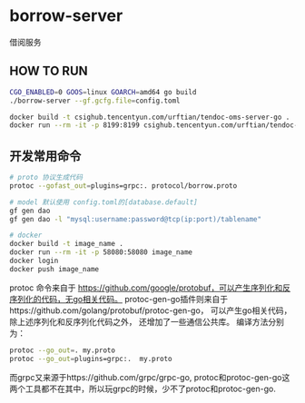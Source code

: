 # borrow-server
借阅服务
## HOW TO RUN
~~~bash
CGO_ENABLED=0 GOOS=linux GOARCH=amd64 go build
./borrow-server --gf.gcfg.file=config.toml

docker build -t csighub.tencentyun.com/urftian/tendoc-oms-server-go .
docker run --rm -it -p 8199:8199 csighub.tencentyun.com/urftian/tendoc-oms-server-go
~~~

## 开发常用命令
~~~bash
# proto 协议生成代码
protoc --gofast_out=plugins=grpc:. protocol/borrow.proto

# model 默认使用 config.toml的[database.default]
gf gen dao
gf gen dao -l "mysql:username:password@tcp(ip:port)/tablename"

# docker
docker build -t image_name .
docker run --rm -it -p 58080:58080 image_name
docker login 
docker push image_name
~~~

protoc 命令来自于 https://github.com/google/protobuf，可以产生序列化和反序列化的代码，无go相关代码。
protoc-gen-go插件则来自于https://github.com/golang/protobuf/protoc-gen-go， 可以产生go相关代码， 除上述序列化和反序列化代码之外， 还增加了一些通信公共库。
编译方法分别为：
~~~bash
protoc --go_out=. my.proto  
protoc --go_out=plugins=grpc:.  my.proto 
~~~
而grpc又来源于https://github.com/grpc/grpc-go, protoc和protoc-gen-go这两个工具都不在其中，所以玩grpc的时候，少不了protoc和protoc-gen-go.
